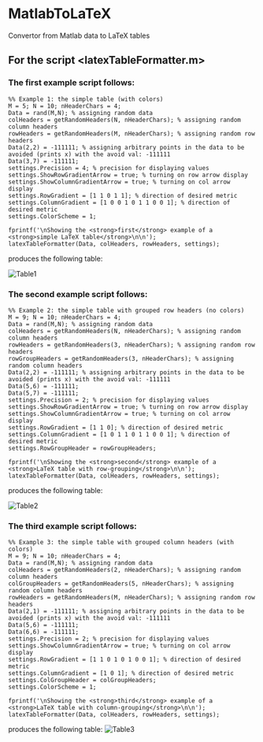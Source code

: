 # MatlabToLaTeX
Convertor from Matlab data to LaTeX tables


## For the script <latexTableFormatter.m>

### The first example script follows:
	%% Example 1: the simple table (with colors)
	M = 5; N = 10; nHeaderChars = 4;
	Data = rand(M,N); % assigning random data
	colHeaders = getRandomHeaders(N, nHeaderChars); % assigning random column headers
	rowHeaders = getRandomHeaders(M, nHeaderChars); % assigning random row headers
	Data(2,2) = -111111; % assigning arbitrary points in the data to be avoided (prints x) with the avoid val: -111111
	Data(3,7) = -111111;
	settings.Precision = 4; % precision for displaying values
	settings.ShowRowGradientArrow = true; % turning on row arrow display
	settings.ShowColumnGradientArrow = true; % turning on col arrow display
	settings.RowGradient = [1 1 0 1 1]; % direction of desired metric
	settings.ColumnGradient = [1 0 0 1 0 1 1 0 0 1]; % direction of desired metric
	settings.ColorScheme = 1;
	
	fprintf('\nShowing the <strong>first</strong> example of a <strong>simple LaTeX table</strong>\n\n');
	latexTableFormatter(Data, colHeaders, rowHeaders, settings);

produces the following table:

![Table1](https://github.com/agnivsen/MatlabToLaTeX/assets/5153445/72e2bd4b-29c7-40c4-982f-657271073250)

### The second example script follows:

	%% Example 2: the simple table with grouped row headers (no colors)
	M = 9; N = 10; nHeaderChars = 4;
	Data = rand(M,N); % assigning random data
	colHeaders = getRandomHeaders(N, nHeaderChars); % assigning random column headers
	rowHeaders = getRandomHeaders(3, nHeaderChars); % assigning random row headers
	rowGroupHeaders = getRandomHeaders(3, nHeaderChars); % assigning random column headers
	Data(2,2) = -111111; % assigning arbitrary points in the data to be avoided (prints x) with the avoid val: -111111
	Data(5,6) = -111111;
	Data(5,7) = -111111;
	settings.Precision = 2; % precision for displaying values
	settings.ShowRowGradientArrow = true; % turning on row arrow display
	settings.ShowColumnGradientArrow = true; % turning on col arrow display
	settings.RowGradient = [1 1 0]; % direction of desired metric
	settings.ColumnGradient = [1 0 1 1 0 1 1 0 0 1]; % direction of desired metric
	settings.RowGroupHeader = rowGroupHeaders;
	
	fprintf('\nShowing the <strong>second</strong> example of a <strong>LaTeX table with row-grouping</strong>\n\n');
	latexTableFormatter(Data, colHeaders, rowHeaders, settings);

produces the following table:

![Table2](https://github.com/agnivsen/MatlabToLaTeX/assets/5153445/71ceef2c-6f48-43d7-93a0-378c3f85e1d5)


### The third example script follows:

	%% Example 3: the simple table with grouped column headers (with colors)
	M = 9; N = 10; nHeaderChars = 4;
	Data = rand(M,N); % assigning random data
	colHeaders = getRandomHeaders(2, nHeaderChars); % assigning random column headers
	colGroupHeaders = getRandomHeaders(5, nHeaderChars); % assigning random column headers
	rowHeaders = getRandomHeaders(M, nHeaderChars); % assigning random row headers
	Data(2,1) = -111111; % assigning arbitrary points in the data to be avoided (prints x) with the avoid val: -111111
	Data(5,6) = -111111;
	Data(6,6) = -111111;
	settings.Precision = 2; % precision for displaying values
	settings.ShowColumnGradientArrow = true; % turning on col arrow display
	settings.RowGradient = [1 1 0 1 0 1 0 0 1]; % direction of desired metric
	settings.ColumnGradient = [1 0 1]; % direction of desired metric
	settings.ColGroupHeader = colGroupHeaders;
	settings.ColorScheme = 1;
	
	fprintf('\nShowing the <strong>third</strong> example of a <strong>LaTeX table with column-grouping</strong>\n\n');
	latexTableFormatter(Data, colHeaders, rowHeaders, settings);

 produces the following table:
![Table3](https://github.com/agnivsen/MatlabToLaTeX/assets/5153445/b1105028-8932-4576-ae75-9b6c34fe470e)

 

